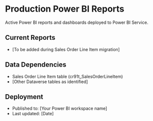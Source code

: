 # Production Power BI Reports

Active Power BI reports and dashboards deployed to Power BI Service.

## Current Reports
- [To be added during Sales Order Line Item migration]

## Data Dependencies
- Sales Order Line Item table (cr91t_SalesOrderLineItem)
- [Other Dataverse tables as identified]

## Deployment
- Published to: [Your Power BI workspace name]
- Last updated: [Date]

